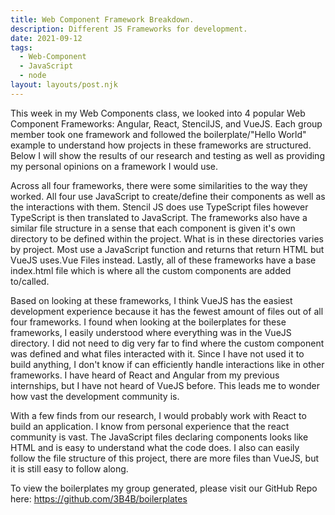 ```yaml
---
title: Web Component Framework Breakdown.
description: Different JS Frameworks for development.
date: 2021-09-12
tags:
  - Web-Component
  - JavaScript
  - node
layout: layouts/post.njk
---
```

This week in my Web Components class, we looked into 4 popular Web Component Frameworks: Angular, React, StencilJS, and VueJS.  Each group member took one framework and followed the boilerplate/"Hello World" example to understand how projects in these frameworks are structured.  Below I will show the results of our research and testing as well as providing my personal opinions on a framework I would use.
 
Across all four frameworks, there were some similarities to the way they worked.  All four use JavaScript to create/define their components as well as the interactions with them.  Stencil JS does use TypeScript files however TypeScript is then translated to JavaScript.  The frameworks also have a similar file structure in a sense that each component is given it's own directory to be defined within the project.  What is in these directories varies by project.  Most use a JavaScript function and returns that return HTML but VueJS uses.Vue Files instead.  Lastly, all of these frameworks have a base index.html file which is where all the custom components are added to/called.
 
Based on looking at these frameworks, I think VueJS has the easiest development experience because it has the fewest amount of files out of all four frameworks.  I found when looking at the boilerplates for these frameworks, I easily understood where everything was in the VueJS directory.  I did not need to dig very far to find where the custom component was defined and what files interacted with it.  Since I have not used it to build anything, I don't know if can efficiently handle interactions like in other frameworks.  I have heard of React and Angular from my previous internships, but I have not heard of VueJS before.  This leads me to wonder how vast the development community is.
 
With a few finds from our research, I would probably work with React to build an application.  I know from personal experience that the react community is vast.  The JavaScript files declaring components looks like HTML and is easy to understand what the code does.  I also can easily follow the file structure of this project, there are more files than VueJS, but it is still easy to follow along.
 
To view the boilerplates my group generated, please visit our GitHub Repo here: https://github.com/3B4B/boilerplates